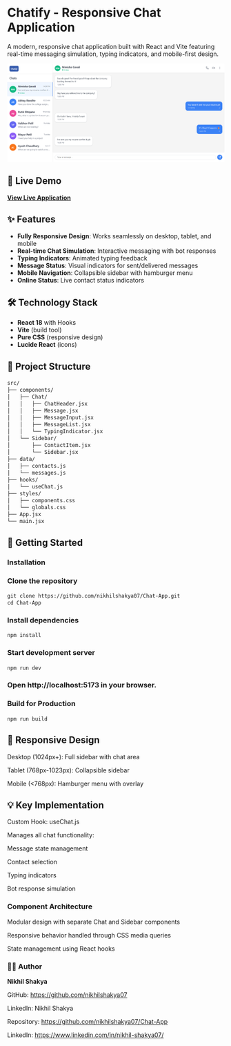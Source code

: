 # Chatify - Responsive Chat Application

A modern, responsive chat application built with React and Vite featuring real-time messaging simulation, typing indicators, and mobile-first design.

![Chatify Screenshot](public/Screenshot%202025-06-14%20204208.png)

## 🚀 Live Demo

**[View Live Application](https://chat-app-rho-henna.vercel.app/)**

## ✨ Features

- **Fully Responsive Design**: Works seamlessly on desktop, tablet, and mobile
- **Real-time Chat Simulation**: Interactive messaging with bot responses
- **Typing Indicators**: Animated typing feedback
- **Message Status**: Visual indicators for sent/delivered messages
- **Mobile Navigation**: Collapsible sidebar with hamburger menu
- **Online Status**: Live contact status indicators

## 🛠️ Technology Stack

- **React 18** with Hooks
- **Vite** (build tool)
- **Pure CSS** (responsive design)
- **Lucide React** (icons)

## 📁 Project Structure
```pgsql
src/
├── components/
│   ├── Chat/
│   │   ├── ChatHeader.jsx
│   │   ├── Message.jsx
│   │   ├── MessageInput.jsx
│   │   ├── MessageList.jsx
│   │   └── TypingIndicator.jsx
│   └── Sidebar/
│       ├── ContactItem.jsx
│       └── Sidebar.jsx
├── data/
│   ├── contacts.js
│   └── messages.js
├── hooks/
│   └── useChat.js
├── styles/
│   ├── components.css
│   └── globals.css
├── App.jsx
└── main.jsx
```

## 🚀 Getting Started

### Installation

### Clone the repository
```
git clone https://github.com/nikhilshakya07/Chat-App.git
cd Chat-App
```

### Install dependencies
```
npm install
```

### Start development server
```
npm run dev
```

### Open http://localhost:5173 in your browser.

### Build for Production
```
npm run build
```

## 📱 Responsive Design

Desktop (1024px+): Full sidebar with chat area

Tablet (768px-1023px): Collapsible sidebar

Mobile (<768px): Hamburger menu with overlay

## 💡 Key Implementation

Custom Hook: useChat.js

Manages all chat functionality:

Message state management

Contact selection

Typing indicators

Bot response simulation

### Component Architecture

Modular design with separate Chat and Sidebar components

Responsive behavior handled through CSS media queries

State management using React hooks

### 👨‍💻 Author
**Nikhil Shakya**

GitHub: https://github.com/nikhilshakya07

LinkedIn: Nikhil Shakya


Repository: https://github.com/nikhilshakya07/Chat-App

LinkedIn: https://www.linkedin.com/in/nikhil-shakya07/
